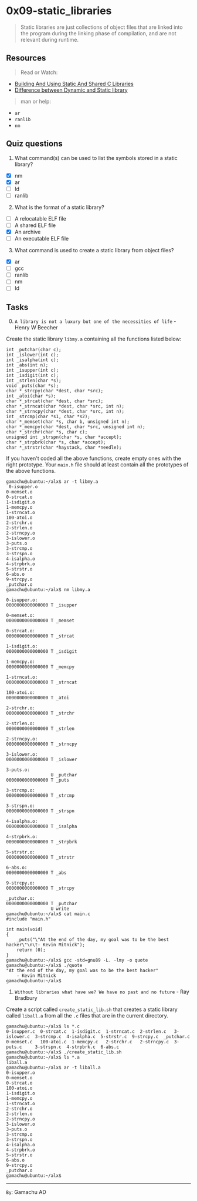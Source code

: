 # 0x09-static_libraries

> Static libraries are just collections of object files that are linked into the program during the linking phase of compilation, and are not relevant during runtime.

## Resources

> Read or Watch:

+ [Building And Using Static And Shared C Libraries](https://docencia.ac.upc.edu/FIB/USO/Bibliografia/unix-c-libraries.html)
+ [Difference between Dynamic and Static library](https://www.youtube.com/watch?v=eW5he5uFBNM)

> man or help:

+ `ar`
+ `ranlib`
+ `nm`

## Quiz questions

1. What command(s) can be used to list the symbols stored in a static library?
- [x] nm
- [x] ar
- [ ] ld
- [ ] ranlib

2. What is the format of a static library?
- [ ] A relocatable ELF file
- [ ] A shared ELF file
- [x] An archive
- [ ] An executable ELF file

3. What command is used to create a static library from object files?
- [x] ar
- [ ] gcc
- [ ] ranlib
- [ ] nm
- [ ] ld

## Tasks

0. `A library is not a luxury but one of the necessities of life` - Henry W Beecher

Create the static library `libmy.a` containing all the functions listed below:
```
int _putchar(char c);
int _islower(int c);
int _isalpha(int c);
int _abs(int n);
int _isupper(int c);
int _isdigit(int c);
int _strlen(char *s);
void _puts(char *s);
char *_strcpy(char *dest, char *src);
int _atoi(char *s);
char *_strcat(char *dest, char *src);
char *_strncat(char *dest, char *src, int n);
char *_strncpy(char *dest, char *src, int n);
int _strcmp(char *s1, char *s2);
char *_memset(char *s, char b, unsigned int n);
char *_memcpy(char *dest, char *src, unsigned int n);
char *_strchr(char *s, char c);
unsigned int _strspn(char *s, char *accept);
char *_strpbrk(char *s, char *accept);
char *_strstr(char *haystack, char *needle);
```
If you haven't coded all the above functions, create empty ones with the right prototype. Your `main.h` file should at least contain all the prototypes of the above functions.

```
gamachu@ubuntu:~/alx$ ar -t libmy.a
 0-isupper.o
0-memset.o
0-strcat.o
1-isdigit.o
1-memcpy.o
1-strncat.o
100-atoi.o
2-strchr.o
2-strlen.o
2-strncpy.o
3-islower.o
3-puts.o
3-strcmp.o
3-strspn.o
4-isalpha.o
4-strpbrk.o
5-strstr.o
6-abs.o
9-strcpy.o
_putchar.o
gamachu@ubuntu:~/alx$ nm libmy.a

0-isupper.o:
0000000000000000 T _isupper

0-memset.o:
0000000000000000 T _memset

0-strcat.o:
0000000000000000 T _strcat

1-isdigit.o:
0000000000000000 T _isdigit

1-memcpy.o:
0000000000000000 T _memcpy

1-strncat.o:
0000000000000000 T _strncat

100-atoi.o:
0000000000000000 T _atoi

2-strchr.o:
0000000000000000 T _strchr

2-strlen.o:
0000000000000000 T _strlen

2-strncpy.o:
0000000000000000 T _strncpy

3-islower.o:
0000000000000000 T _islower

3-puts.o:
                 U _putchar
0000000000000000 T _puts

3-strcmp.o:
0000000000000000 T _strcmp

3-strspn.o:
0000000000000000 T _strspn

4-isalpha.o:
0000000000000000 T _isalpha

4-strpbrk.o:
0000000000000000 T _strpbrk

5-strstr.o:
0000000000000000 T _strstr

6-abs.o:
0000000000000000 T _abs

9-strcpy.o:
0000000000000000 T _strcpy

_putchar.o:
0000000000000000 T _putchar
                 U write
gamachu@ubuntu:~/alx$ cat main.c
#include "main.h"

int main(void)
{
    _puts("\"At the end of the day, my goal was to be the best hacker\"\n\t- Kevin Mitnick");
    return (0);
}
gamachu@ubuntu:~/alx$ gcc -std=gnu89 -L. -lmy -o quote
gamachu@ubuntu:~/alx$ ./quote
"At the end of the day, my goal was to be the best hacker"
    - Kevin Mitnick
gamachu@ubuntu:~/alx$
```

1. `Without libraries what have we? We have no past and no future` - Ray Bradbury

Create a script called `create_static_lib.sh` that creates a static library called `liball.a` from all the `.c` files that are in the current directory.

```
gamachu@ubuntu:~/alx$ ls *.c
0-isupper.c  0-strcat.c  1-isdigit.c  1-strncat.c  2-strlen.c   3-islower.c  3-strcmp.c  4-isalpha.c  5-strstr.c  9-strcpy.c  _putchar.c
0-memset.c   100-atoi.c  1-memcpy.c   2-strchr.c   2-strncpy.c  3-puts.c     3-strspn.c  4-strpbrk.c  6-abs.c
gamachu@ubuntu:~/alx$ ./create_static_lib.sh
gamachu@ubuntu:~/alx$ ls *.a
liball.a
gamachu@ubuntu:~/alx$ ar -t liball.a
0-isupper.o
0-memset.o
0-strcat.o
100-atoi.o
1-isdigit.o
1-memcpy.o
1-strncat.o
2-strchr.o
2-strlen.o
2-strncpy.o
3-islower.o
3-puts.o
3-strcmp.o
3-strspn.o
4-isalpha.o
4-strpbrk.o
5-strstr.o
6-abs.o
9-strcpy.o
_putchar.o
gamachu@ubuntu:~/alx$
```

---
`By`: Gamachu AD
